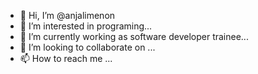 - 👋 Hi, I’m @anjalimenon
- 👀 I’m interested in programing...
- 🌱 I’m currently working as software developer trainee...
- 💞️ I’m looking to collaborate on ...
- 📫 How to reach me ...

<!---
anjali666/anjali666 is a ✨ special ✨ repository because its `README.md` (this file) appears on your GitHub profile.
You can click the Preview link to take a look at your changes.
--->
